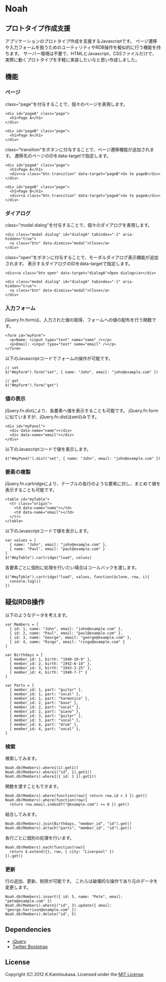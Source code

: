 # Noah
## プロトタイプ作成支援

アプリケーションのプロトタイプ作成を支援するJavascriptです。
ページ遷移や入力フォームを扱うためのユーティリティやRDB操作を擬似的に行う機能を持ちます。
サーバー環境は不要で、HTMLとJavascript、CSSファイルだけで、
実際に動くプロトタイプを手軽に実装したいなと思い作成しました。


## 機能
### ページ

class="page"を付与することで、個々のページを表現します。

    <div id="pageA" class="page">
      <h1>Page A</h1>
    </div>

    <div id="pageB" class="page">
      <h1>Page A</h1>
    </div>

class="transition"をボタンに付与することで、ページ遷移機能が追加されます。
遷移先のページのIDをdata-targetで指定します。

    <div id="pageA" class="page">
      <h1>Page A</h1>
      <div><a class="btn transition" data-target="pageB">Go to pageB</div>
    </div>

    <div id="pageB" class="page">
      <h1>Page B</h1>
      <div><a class="btn transition" data-target="pageA">Go to pageA</div>
    </div>


### ダイアログ

class="modal dialog"を付与することで、個々のダイアログを表現します。

    <div class="modal dialog" id="dialogA" tabindex="-1" aria-hidden="true">
      <a class="btn" data-dismiss="modal">Close</a>
    </div>

class="open"をボタンに付与することで、モーダルダイアログ表示機能が追加されます。
表示するダイアログのIDをdata-targetで指定します。

    <div><a class="btn open" data-target="dialogA">Open dialog</a></div>

    <div class="modal dialog" id="dialogA" tabindex="-1" aria-hidden="true">
      <a class="btn" data-dismiss="modal">Close</a>
    </div>


### 入力フォーム

jQuery.fn.formは、入力された値の取得、フォームへの値の配布を行う関数です。

    <form id="myForm">
      <p>Name: <input type="text" name="name" /></p>
      <p>Email: <input type="text" name="email" /></p>
    </form>

以下のJavascriptコードでフォームの操作が可能です。

    // set
    $("#myForm").form("set", { name: "John", email: "john@example.com" })

    // get
    $("#myForm").form("get")


### 値の表示

jQuery.fn.distにより、各要素へ値を表示することも可能です。
jQuery.fn.formに似ていますが、jQuery.fn.distはsetのみです。

    <div id="myPanel">
      <div data-name="name"></div>
      <div data-name="email"></div>
    </div>

以下のJavascriptコードで値を表示します。

    $("#myPanel").dist("set", { name: "John", email: "john@example.com" })


### 要素の複製

jQuery.fn.cartridgeにより、テーブルの各行のような要素に対し、まとめて値を表示することも可能です。

    <table id="myTable">
      <tr class="origin">
        <td data-name="name"></td>
        <td data-name="email"></td>
      </tr>
    </table>


以下のJavascriptコードで値を表示します。

    var values = [
      { name: "John", email: "john@example.com" },
      { name: "Paul", email: "paul@example.com" }
    ]
    $("#myTable").cartridge("load", values)

各要素ごとに個別に処理を行いたい場合はコールバックを渡します。

    $("#myTable").cartridge("load", values, function($clone, row, i){
      console.log(i)
    })


## 疑似RDB操作

以下のようなデータを考えます。

    var Members = [
      { id: 1, name: "John", email: "john@example.com" },
      { id: 2, name: "Paul", email: "paul@example.com" },
      { id: 3, name: "George", email: "george@example.com" },
      { id: 4, name: "Ringo", email: "ringo@example.com" }
    ]

    var Birthdays = [
      { member_id: 1, birth: "1940-10-9" },
      { member_id: 2, birth: "1942-6-18" },
      { member_id: 3, birth: "1943-2-25" },
      { member_id: 4, birth: "1940-7-7" }
    ]

    var Parts = [
      { member_id: 1, part: "guitar" },
      { member_id: 1, part: "vocal" },
      { member_id: 1, part: "harmonica" },
      { member_id: 2, part: "base" },
      { member_id: 2, part: "vocal" },
      { member_id: 2, part: "piano" },
      { member_id: 3, part: "guitar" },
      { member_id: 3, part: "vocal" },
      { member_id: 4, part: "drum" },
      { member_id: 4, part: "vocal" },
    ]


### 検索

検索してみます。

    Noah.db(Members).where1(1).get1()
    Noah.db(Members).where1("id", 1).get1()
    Noah.db(Members).where1({ id: 1 }).get1()

関数を渡すこともできます。

    Noah.db(Members).where(function(row){ return row.id < 3 }).get()
    Noah.db(Members).where(function(row){
      return row.email.indexOf("@example.com") >= 0 }).get()

結合してみます。

    Noah.db(Members).join(Birthdays, "member_id", "id").get()
    Noah.db(Members).attach("parts", "member_id", "id").get()

各行ごとに個別の処理を行います。

    Noah.db(Members).each(function(row){
      return $.extend({}, row, { city: "Liverpool" })
    }).get()

### 更新

行の追加、更新、削除が可能です。
これらは破壊的な操作であり元のデータを変更します。

    Noah.db(Members).insert({ id: 5, name: "Pete", email: "pete@example.com" })
    Noah.db(Members).where1("id", 3).update({ email: "george.harrison@example.com" })
    Noah.db(Members).delete("id", 5)


## Dependencies

* [jQuery](http://jquery.com/)
* [Twitter Bootstrap](http://twitter.github.com/bootstrap/)


## License

Copyright (C) 2012 K.Kamitsukasa.
Licensed under the [MIT License](http://www.opensource.org/licenses/mit-license.php).

